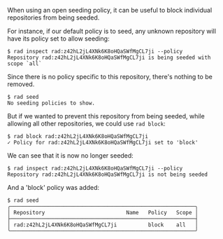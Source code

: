 When using an open seeding policy, it can be useful to block individual
repositories from being seeded.

For instance, if our default policy is to seed, any unknown repository will
have its policy set to allow seeding:
```
$ rad inspect rad:z42hL2jL4XNk6K8oHQaSWfMgCL7ji --policy
Repository rad:z42hL2jL4XNk6K8oHQaSWfMgCL7ji is being seeded with scope `all`
```

Since there is no policy specific to this repository, there's nothing to be
removed.

```
$ rad seed
No seeding policies to show.
```

But if we wanted to prevent this repository from being seeded, while
allowing all other repositories, we could use `rad block`:

```
$ rad block rad:z42hL2jL4XNk6K8oHQaSWfMgCL7ji
✓ Policy for rad:z42hL2jL4XNk6K8oHQaSWfMgCL7ji set to 'block'
```

We can see that it is now no longer seeded:

```
$ rad inspect rad:z42hL2jL4XNk6K8oHQaSWfMgCL7ji --policy
Repository rad:z42hL2jL4XNk6K8oHQaSWfMgCL7ji is not being seeded
```

And a 'block' policy was added:

```
$ rad seed
╭───────────────────────────────────────────────────────────╮
│ Repository                          Name   Policy   Scope │
├───────────────────────────────────────────────────────────┤
│ rad:z42hL2jL4XNk6K8oHQaSWfMgCL7ji          block    all   │
╰───────────────────────────────────────────────────────────╯
```
